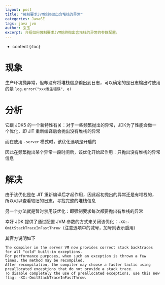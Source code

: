 ```yaml
---
layout: post
title: "强制要求JVM始终抛出含堆栈的异常"
categories: JavaSE
tags: java jvm
author: 玄玉
excerpt: 介绍如何强制要求JVM始终抛出含堆栈的异常的参数配置。
---
```


* content
{:toc}


# 现象

生产环境抛异常，但却没有将堆栈信息输出到日志，可以确定的是日志输出时使用的是 `log.error("xxx发生错误", e)`

# 分析

它跟 JDK5 的一个新特性有关：对于一些频繁抛出的异常，JDK为了性能会做一个优化，即 JIT 重新编译后会抛出没有堆栈的异常

而在使用 `-server` 模式时，该优化选项是开启的

因此在频繁抛出某个异常一段时间后，该优化开始起作用：只抛出没有堆栈的异常信息

# 解决

由于该优化是在 JIT 重新编译后才起作用，因此起初抛出的异常还是有堆栈的，所以可以查看较旧的日志，寻找完整的堆栈信息

另一个办法就是暂时禁用该优化：即强制要求每次都要抛出有堆栈的异常

幸好 JDK 提供了通过配置 JVM 参数的方式来关闭该优化：`-XX:-OmitStackTraceInFastThrow`（注意选项中的减号，加号则表示启用）

其官方说明如下

```
The compiler in the server VM now provides correct stack backtraces for all "cold" built-in exceptions.
For performance purposes, when such an exception is thrown a few times, the method may be recompiled.
After recompilation, the compiler may choose a faster tactic using preallocated exceptions that do not provide a stack trace.
To disable completely the use of preallocated exceptions, use this new flag: -XX:-OmitStackTraceInFastThrow.
```